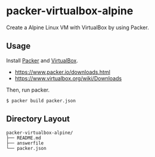 # packer-virtualbox-alpine

Create a Alpine Linux VM with VirtualBox by using Packer.

## Usage

Install [Packer] and [VirtualBox].

* https://www.packer.io/downloads.html
* https://www.virtualbox.org/wiki/Downloads

Then, run packer.

```
$ packer build packer.json
```

## Directory Layout

```
packer-virtualbox-alpine/
├── README.md
├── answerfile
└── packer.json
```


[Packer]:https://www.packer.io/
[VirtualBox]:https://www.virtualbox.org/
